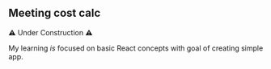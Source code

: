 ## Meeting cost calc

:warning: Under Construction :warning:

My learning _is_ focused on basic React concepts with goal of creating simple app.
